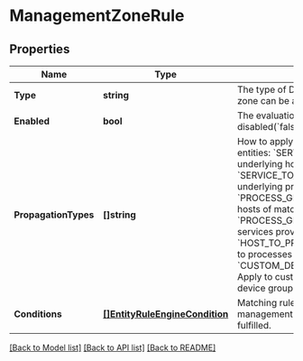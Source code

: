 # ManagementZoneRule

## Properties

Name | Type | Description | Notes
------------ | ------------- | ------------- | -------------
**Type** | **string** | The type of Dynatrace entities the management zone can be applied to. | 
**Enabled** | **bool** | The evaluation rule is enabled(&#x60;true&#x60;) or disabled(&#x60;false&#x60;). | 
**PropagationTypes** | **[]string** | How to apply the management zone to underlying entities:   &#x60;SERVICE_TO_HOST_LIKE&#x60;: Apply to underlying hosts of matching services.  &#x60;SERVICE_TO_PROCESS_GROUP_LIKE&#x60;: Apply to underlying process groups of matching services.   &#x60;PROCESS_GROUP_TO_HOST&#x60;: Apply to underlying hosts of matching process groups.  &#x60;PROCESS_GROUP_TO_SERVICE&#x60;: Apply to all services provided by matching process groups.   &#x60;HOST_TO_PROCESS_GROUP_INSTANCE&#x60;: Apply to processes running on matching hosts.   &#x60;CUSTOM_DEVICE_GROUP_TO_CUSTOM_DEVICE&#x60;: Apply to custom devices in matching custom device groups. | [optional] 
**Conditions** | [**[]EntityRuleEngineCondition**](EntityRuleEngineCondition.md) | Matching rules of the management zone. The management zone applies only if all conditions are fulfilled. | 

[[Back to Model list]](../README.md#documentation-for-models) [[Back to API list]](../README.md#documentation-for-api-endpoints) [[Back to README]](../README.md)


